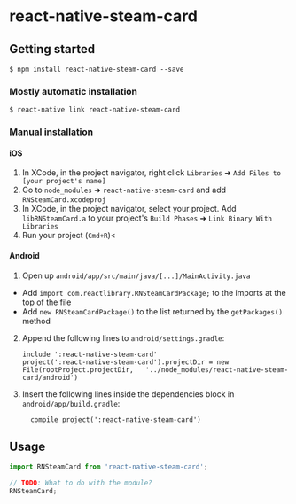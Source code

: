 
# react-native-steam-card

## Getting started

`$ npm install react-native-steam-card --save`

### Mostly automatic installation

`$ react-native link react-native-steam-card`

### Manual installation


#### iOS

1. In XCode, in the project navigator, right click `Libraries` ➜ `Add Files to [your project's name]`
2. Go to `node_modules` ➜ `react-native-steam-card` and add `RNSteamCard.xcodeproj`
3. In XCode, in the project navigator, select your project. Add `libRNSteamCard.a` to your project's `Build Phases` ➜ `Link Binary With Libraries`
4. Run your project (`Cmd+R`)<

#### Android

1. Open up `android/app/src/main/java/[...]/MainActivity.java`
  - Add `import com.reactlibrary.RNSteamCardPackage;` to the imports at the top of the file
  - Add `new RNSteamCardPackage()` to the list returned by the `getPackages()` method
2. Append the following lines to `android/settings.gradle`:
  	```
  	include ':react-native-steam-card'
  	project(':react-native-steam-card').projectDir = new File(rootProject.projectDir, 	'../node_modules/react-native-steam-card/android')
  	```
3. Insert the following lines inside the dependencies block in `android/app/build.gradle`:
  	```
      compile project(':react-native-steam-card')
  	```


## Usage
```javascript
import RNSteamCard from 'react-native-steam-card';

// TODO: What to do with the module?
RNSteamCard;
```
  